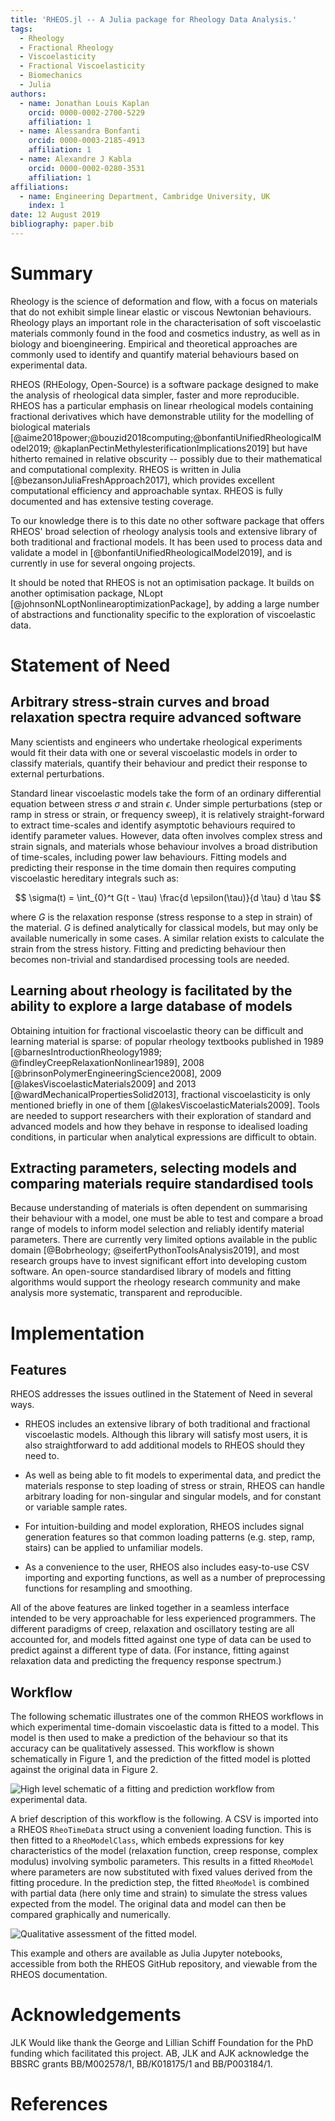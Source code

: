 ```yaml
---
title: 'RHEOS.jl -- A Julia package for Rheology Data Analysis.'
tags:
  - Rheology
  - Fractional Rheology
  - Viscoelasticity
  - Fractional Viscoelasticity
  - Biomechanics
  - Julia
authors:
  - name: Jonathan Louis Kaplan
    orcid: 0000-0002-2700-5229
    affiliation: 1
  - name: Alessandra Bonfanti
    orcid: 0000-0003-2185-4913
    affiliation: 1
  - name: Alexandre J Kabla
    orcid: 0000-0002-0280-3531
    affiliation: 1
affiliations:
  - name: Engineering Department, Cambridge University, UK
    index: 1
date: 12 August 2019
bibliography: paper.bib
---
```

# Summary

Rheology is the science of deformation and flow, with a focus on materials that do not exhibit simple linear elastic or viscous Newtonian behaviours. Rheology plays an important role in the characterisation of soft viscoelastic materials commonly found in the food and cosmetics industry, as well as in biology and bioengineering. Empirical and theoretical approaches are commonly used to identify and quantify material behaviours based on experimental data.

RHEOS (RHEology, Open-Source) is a software package designed to make the analysis of rheological data simpler, faster and more reproducible. RHEOS has a particular emphasis on linear rheological models containing fractional derivatives which have demonstrable utility for the modelling of biological materials [@aime2018power;@bouzid2018computing;@bonfantiUnifiedRheologicalModel2019; @kaplanPectinMethylesterificationImplications2019] but have hitherto remained in relative obscurity -- possibly due to their mathematical and computational complexity. RHEOS is written in Julia [@bezansonJuliaFreshApproach2017], which provides excellent computational efficiency and approachable syntax. RHEOS is fully documented and has extensive testing coverage.

To our knowledge there is to this date no other software package that offers RHEOS' broad selection of rheology analysis tools and extensive library of both traditional and fractional models. It has been used to process data and validate a model in [@bonfantiUnifiedRheologicalModel2019], and is currently in use for several ongoing projects.

It should be noted that RHEOS is not an optimisation package. It builds on another optimisation package, NLopt [@johnsonNLoptNonlinearoptimizationPackage], by adding a large number of abstractions and functionality specific to the exploration of viscoelastic data.

# Statement of Need

## Arbitrary stress-strain curves and broad relaxation spectra require advanced software

Many scientists and engineers who undertake rheological experiments would fit their data with one or several viscoelastic models in order to classify materials, quantify their behaviour and predict their response to external perturbations.

Standard linear viscoelastic models take the form of an ordinary differential equation between stress $\sigma$ and strain $\epsilon$. Under simple perturbations (step or ramp in stress or strain, or frequency sweep), it is relatively straight-forward to extract time-scales and identify asymptotic behaviours required to identify parameter values. However, data often involves complex stress and strain signals, and materials whose behaviour involves a broad distribution of time-scales, including power law behaviours. Fitting models and predicting their response in the time domain then requires computing viscoelastic hereditary integrals such as:

$$ \sigma(t) = \int_{0}^t G(t - \tau) \frac{d \epsilon(\tau)}{d \tau} d \tau $$

where $G$ is the relaxation response (stress response to a step in strain) of the material. $G$ is defined analytically for classical models, but may only be available numerically in some cases. A similar relation exists to calculate the strain from the stress history. Fitting and predicting behaviour then becomes non-trivial and standardised processing tools are needed.


## Learning about rheology is facilitated by the ability to explore a large database of models

Obtaining intuition for fractional viscoelastic theory can be difficult and learning material is sparse: of popular rheology textbooks published in 1989 [@barnesIntroductionRheology1989; @findleyCreepRelaxationNonlinear1989], 2008 [@brinsonPolymerEngineeringScience2008], 2009 [@lakesViscoelasticMaterials2009] and 2013 [@wardMechanicalPropertiesSolid2013], fractional viscoelasticity is only mentioned briefly in one of them [@lakesViscoelasticMaterials2009]. Tools are needed to support researchers with their exploration of standard and advanced models and how they behave in response to idealised loading conditions, in particular when analytical expressions are difficult to obtain.


## Extracting parameters, selecting models and comparing materials require standardised tools

Because understanding of materials is often dependent on summarising their behaviour with a model, one must be able to test and compare a broad range of models to inform model selection and reliably identify material parameters. There are currently very limited options available in the public domain [@Bobrheology; @seifertPythonToolsAnalysis2019], and most research groups have to invest significant effort into developing custom software. An open-source standardised library of models and fitting algorithms would support the rheology research community and make analysis more systematic, transparent and reproducible.



# Implementation

## Features

RHEOS addresses the issues outlined in the Statement of Need in several ways.

- RHEOS includes an extensive library of both traditional and fractional viscoelastic models. Although this library will satisfy most users, it is also straightforward to add additional models to RHEOS should they need to.

- As well as being able to fit models to experimental data, and predict the materials response to step loading of stress or strain, RHEOS can handle arbitrary loading for non-singular and singular models, and for constant or variable sample rates.

- For intuition-building and model exploration, RHEOS includes signal generation features so that common loading patterns (e.g. step, ramp, stairs) can be applied to unfamiliar models.

- As a convenience to the user, RHEOS also includes easy-to-use CSV importing and exporting functions, as well as a number of preprocessing functions for resampling and smoothing.

All of the above features are linked together in a seamless interface intended to be very approachable for less experienced programmers. The different paradigms of creep, relaxation and oscillatory testing are all accounted for, and models fitted against one type of data can be used to predict against a different type of data. (For instance, fitting against relaxation data and predicting the frequency response spectrum.)

## Workflow

The following schematic illustrates one of the common RHEOS workflows in which experimental time-domain viscoelastic data is fitted to a model. This model is then used to make a prediction of the behaviour so that its accuracy can be qualitatively assessed. This workflow is shown schematically in Figure 1, and the prediction of the fitted model is plotted against the original data in Figure 2.

![High level schematic of a fitting and prediction workflow from experimental data.](diagram.svg)

A brief description of this workflow is the following. A CSV is imported into a RHEOS `RheoTimeData` struct using a convenient loading function. This is then fitted to a `RheoModelClass`, which embeds expressions for key characteristics of the model (relaxation function, creep response, complex modulus) involving symbolic parameters. This results in a fitted `RheoModel` where parameters are now substituted with fixed values derived from the fitting procedure. In the prediction step, the fitted `RheoModel` is combined with partial data (here only time and strain) to simulate the stress values expected from the model. The original data and model can then be compared graphically and numerically.

![Qualitative assessment of the fitted model.](predict.svg)

This example and others are available as Julia Jupyter notebooks, accessible from both the RHEOS GitHub repository, and viewable from the RHEOS documentation.

# Acknowledgements

JLK Would like thank the George and Lillian Schiff Foundation for the PhD funding which facilitated this project. AB, JLK and AJK acknowledge the BBSRC grants BB/M002578/1, BB/K018175/1 and BB/P003184/1.

# References
